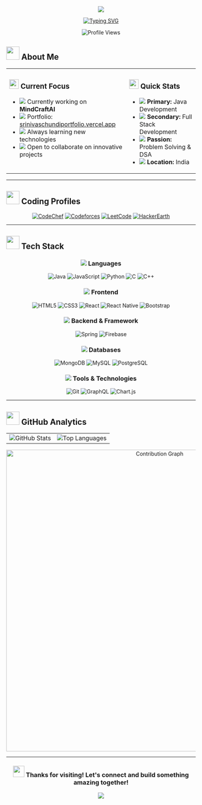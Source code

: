 <div align="center">
  <img src="https://capsule-render.vercel.app/api?type=waving&color=gradient&customColorList=6,11,20&height=200&section=header&text=Srinivas%20Chundi&fontSize=80&fontColor=fff&animation=twinkling&fontAlignY=35" />
</div>

<div align="center">
  
  [![Typing SVG](https://readme-typing-svg.demolab.com?font=Fira+Code&size=22&duration=3000&pause=1000&color=6366F1&center=true&vCenter=true&multiline=true&width=600&height=100&lines=Passionate+Java+Developer;From+India+%F0%9F%87%AE%F0%9F%87%B3;Building+Amazing+Applications)](https://git.io/typing-svg)
  
  <img src="https://komarev.com/ghpvc/?username=srinivasc16&label=Profile%20Views&color=6366f1&style=for-the-badge" alt="Profile Views" />
  
</div>

## <img src="https://media.giphy.com/media/iY8CRBdQXODJSCERIr/giphy.gif" width="35"> About Me

<table>
<tr>
<td valign="top">

### <img src="https://media.giphy.com/media/VgCDAzcKvsR6OM0uWg/giphy.gif" width="25"> Current Focus
- <img src="https://img.icons8.com/color/20/000000/artificial-intelligence.png"/> Currently working on **MindCraftAI**
- <img src="https://img.icons8.com/color/20/000000/portfolio.png"/> Portfolio: [srinivaschundiportfolio.vercel.app](https://srinivaschundiportfolio.vercel.app/)
- <img src="https://img.icons8.com/color/20/000000/learning.png"/> Always learning new technologies
- <img src="https://img.icons8.com/color/20/000000/collaboration.png"/> Open to collaborate on innovative projects

</td>
<td valign="top">

### <img src="https://media.giphy.com/media/j2pOGeGYKe2xCCKwfi/giphy.gif" width="25"> Quick Stats
- <img src="https://img.icons8.com/color/20/000000/java-coffee-cup-logo.png"/> **Primary:** Java Development
- <img src="https://img.icons8.com/color/20/000000/web.png"/> **Secondary:** Full Stack Development
- <img src="https://img.icons8.com/color/20/000000/code.png"/> **Passion:** Problem Solving & DSA
- <img src="https://img.icons8.com/color/20/000000/geography.png"/> **Location:** India

</td>
</tr>
</table>

---

## <img src="https://media.giphy.com/media/LnQjpWaON8nhr21vNW/giphy.gif" width="35"> Coding Profiles

<div align="center">

[![CodeChef](https://img.shields.io/badge/CodeChef-%23964B00.svg?style=for-the-badge&logo=codechef&logoColor=white)](https://www.codechef.com/users/srinivasc16)
[![Codeforces](https://img.shields.io/badge/Codeforces-445f9d?style=for-the-badge&logo=Codeforces&logoColor=white)](https://codeforces.com/profile/23r21a3316)
[![LeetCode](https://img.shields.io/badge/LeetCode-000000?style=for-the-badge&logo=LeetCode&logoColor=#d16c06)](https://www.leetcode.com/srinivasc13)
[![HackerEarth](https://img.shields.io/badge/HackerEarth-%232C3E50.svg?style=for-the-badge&logo=HackerEarth&logoColor=Blue)](https://www.hackerearth.com/@23r21a3316)

</div>

---

## <img src="https://media.giphy.com/media/WUlplcMpOCEmTGBtBW/giphy.gif" width="35"> Tech Stack

<div align="center">

### <img src="https://img.icons8.com/color/25/000000/code.png"/> Languages
![Java](https://img.shields.io/badge/java-%23ED8B00.svg?style=for-the-badge&logo=openjdk&logoColor=white)
![JavaScript](https://img.shields.io/badge/javascript-%23323330.svg?style=for-the-badge&logo=javascript&logoColor=%23F7DF1E)
![Python](https://img.shields.io/badge/python-3670A0?style=for-the-badge&logo=python&logoColor=ffdd54)
![C](https://img.shields.io/badge/c-%2300599C.svg?style=for-the-badge&logo=c&logoColor=white)
![C++](https://img.shields.io/badge/c++-%2300599C.svg?style=for-the-badge&logo=c%2B%2B&logoColor=white)

### <img src="https://img.icons8.com/color/25/000000/web.png"/> Frontend
![HTML5](https://img.shields.io/badge/html5-%23E34F26.svg?style=for-the-badge&logo=html5&logoColor=white)
![CSS3](https://img.shields.io/badge/css3-%231572B6.svg?style=for-the-badge&logo=css3&logoColor=white)
![React](https://img.shields.io/badge/react-%2320232a.svg?style=for-the-badge&logo=react&logoColor=%2361DAFB)
![React Native](https://img.shields.io/badge/react_native-%2320232a.svg?style=for-the-badge&logo=react&logoColor=%2361DAFB)
![Bootstrap](https://img.shields.io/badge/bootstrap-%23563D7C.svg?style=for-the-badge&logo=bootstrap&logoColor=white)

### <img src="https://img.icons8.com/color/25/000000/server.png"/> Backend & Framework
![Spring](https://img.shields.io/badge/spring-%236DB33F.svg?style=for-the-badge&logo=spring&logoColor=white)
![Firebase](https://img.shields.io/badge/firebase-%23039BE5.svg?style=for-the-badge&logo=firebase)

### <img src="https://img.icons8.com/color/25/000000/database.png"/> Databases
![MongoDB](https://img.shields.io/badge/MongoDB-%234ea94b.svg?style=for-the-badge&logo=mongodb&logoColor=white)
![MySQL](https://img.shields.io/badge/mysql-%2300f.svg?style=for-the-badge&logo=mysql&logoColor=white)
![PostgreSQL](https://img.shields.io/badge/postgresql-%23316192.svg?style=for-the-badge&logo=postgresql&logoColor=white)

### <img src="https://img.icons8.com/color/25/000000/toolbox.png"/> Tools & Technologies
![Git](https://img.shields.io/badge/git-%23F05033.svg?style=for-the-badge&logo=git&logoColor=white)
![GraphQL](https://img.shields.io/badge/-GraphQL-E10098?style=for-the-badge&logo=graphql&logoColor=white)
![Chart.js](https://img.shields.io/badge/chart.js-F5788D.svg?style=for-the-badge&logo=chart.js&logoColor=white)

</div>

---

## <img src="https://media.giphy.com/media/iY8CRBdQXODJSCERIr/giphy.gif" width="35"> GitHub Analytics

<div align="center">
  <table>
    <tr>
      <td>
        <img src="https://github-readme-stats.vercel.app/api?username=srinivasc16&show_icons=true&theme=tokyonight&hide_border=true&count_private=true" alt="GitHub Stats" />
      </td>
      <td>
        <img src="https://github-readme-stats.vercel.app/api/top-langs/?username=srinivasc16&layout=compact&theme=tokyonight&hide_border=true" alt="Top Languages" />
      </td>
    </tr>
  </table>
  
  
  <img src="https://github-readme-activity-graph.vercel.app/graph?username=srinivasc16&theme=tokyo-night&hide_border=true&area=true" alt="Contribution Graph" width="800" />
</div>

---

<div align="center">
  
  ### <img src="https://media.giphy.com/media/26tn33aiTi1jkl6H6/giphy.gif" width="30"> Thanks for visiting! Let's connect and build something amazing together!
  
  <img src="https://capsule-render.vercel.app/api?type=waving&color=gradient&customColorList=6,11,20&height=120&section=footer" />
  
</div>
